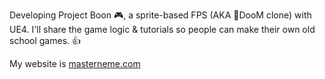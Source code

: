 Developing Project Boon 🎮, a sprite-based FPS (AKA 👿DooM clone) with UE4. I'll share the game logic & tutorials so people can make their own old school games. 👍

My website is [masterneme.com](https://masterneme.com)
